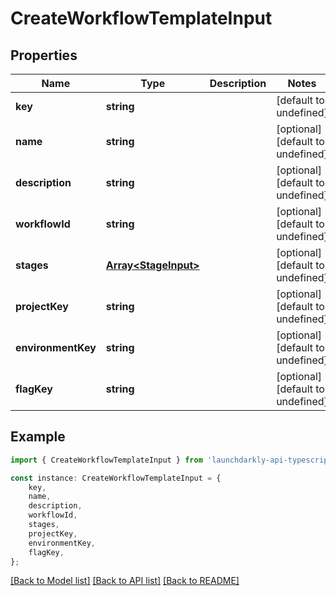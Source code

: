 # CreateWorkflowTemplateInput


## Properties

Name | Type | Description | Notes
------------ | ------------- | ------------- | -------------
**key** | **string** |  | [default to undefined]
**name** | **string** |  | [optional] [default to undefined]
**description** | **string** |  | [optional] [default to undefined]
**workflowId** | **string** |  | [optional] [default to undefined]
**stages** | [**Array&lt;StageInput&gt;**](StageInput.md) |  | [optional] [default to undefined]
**projectKey** | **string** |  | [optional] [default to undefined]
**environmentKey** | **string** |  | [optional] [default to undefined]
**flagKey** | **string** |  | [optional] [default to undefined]

## Example

```typescript
import { CreateWorkflowTemplateInput } from 'launchdarkly-api-typescript';

const instance: CreateWorkflowTemplateInput = {
    key,
    name,
    description,
    workflowId,
    stages,
    projectKey,
    environmentKey,
    flagKey,
};
```

[[Back to Model list]](../README.md#documentation-for-models) [[Back to API list]](../README.md#documentation-for-api-endpoints) [[Back to README]](../README.md)
